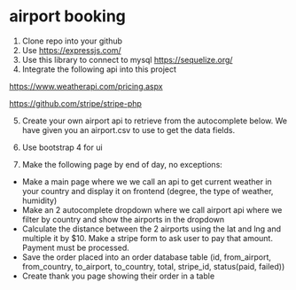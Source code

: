 # airport booking
1. Clone repo into your github
2. Use https://expressjs.com/
3. Use this library to connect to mysql https://sequelize.org/
4. Integrate the following api into this project 

https://www.weatherapi.com/pricing.aspx 

https://github.com/stripe/stripe-php

5. Create your own airport api to retrieve from the autocomplete below. We have given you an airport.csv to use to get the data fields.

6. Use bootstrap 4 for ui

7. Make the following page by end of day, no exceptions:
- Make a main page where we we call an api to get current weather in your country and display it on frontend (degree, the type of weather, humidity)
- Make an 2 autocomplete dropdown where we call airport api where we filter by country and show the airports in the dropdown 
- Calculate the distance between the 2 airports using the lat and lng and multiple it by $10. Make a stripe form to ask user to pay that amount. Payment must be processed.
- Save the order placed into an order database table (id, from_airport, from_country, to_airport, to_country, total, stripe_id, status(paid, failed))
- Create thank you page showing their order in a table

<!-- curl https://api.stripe.com/v1/charges \
  -u sk_test_51LaQD6Jmy2CuxvWvURa2UJAWaiVomyn2FxEjHGKa4qbcXLrRlH55fRJjB5ujZJbokWooZ0d7nfUt8QDFSziMEkkZ00skwxpBNJ:
# The colon prevents curl from asking for a password. -->


<!-- sk_test_51IWQUwH8oljXErmds28KftkL6o6jYIcPgYbBdfEmCPSuAlIh0fgoS4NADcCmsIZbdQ3p5nbAeCOcGkSmo38U9BIe00BdOenrqo -->
